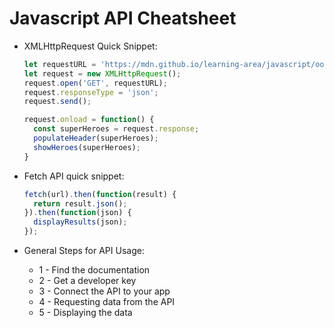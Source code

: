 # Javascript API Cheatsheet

- XMLHttpRequest Quick Snippet:
  ```js
  let requestURL = 'https://mdn.github.io/learning-area/javascript/oojs/json/superheroes.json';
  let request = new XMLHttpRequest();
  request.open('GET', requestURL);
  request.responseType = 'json';
  request.send();

  request.onload = function() {
    const superHeroes = request.response;
    populateHeader(superHeroes);
    showHeroes(superHeroes);
  }
  ```

- Fetch API quick snippet:
  ```js
  fetch(url).then(function(result) {
    return result.json();
  }).then(function(json) {
    displayResults(json);
  });
  ```

- General Steps for API Usage:
  - 1 - Find the documentation
  - 2 - Get a developer key
  - 3 - Connect the API to your app
  - 4 - Requesting data from the API
  - 5 - Displaying the data
